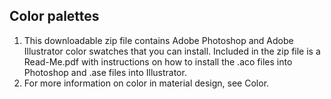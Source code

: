 ## Color palettes
1. This downloadable zip file contains Adobe Photoshop and Adobe Illustrator color swatches that you can install. Included in the zip file is a Read-Me.pdf with instructions on how to install the .aco files into Photoshop and .ase files into Illustrator.
2. For more information on color in material design, see Color.


